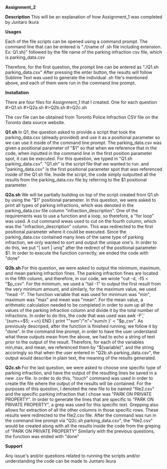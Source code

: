 **Assignment_2**

**Description**
	This will be an explanation of how Assignment_1 was completed by Juntaro Ikura

**Usages**

Each of the file scripts can be opened using a command prompt. The command line that can be entered is "./(name of .sh file including extension. Ex: Q1.sh)" followed by the file name of the parking infraction csv file, which is parking_data.csv

Therefore, for the first question, the prompt line can be entered as "./Q1.sh parking_data.csv" After pressing the enter button, the results will follow Sublime Text was used to generate the individual .sh file's mentioned above, and each of them were run in the command line prompt. 

**Installation**

There are four files for Assignment_1 that I created. One for each question
	#>Q1.sh 
	#>Q2a.sh 
	#>Q2b.sh
	#>Q2c.sh 

The csv file can be obtained from Toronto Police Infraction CSV file on the Toronto data source website. 


**Q1.sh** 
	In Q1, the question asked to provide a script that took the parking_data.csv (already provided) and use it as a positional parameter so we can use it inside of the command line prompt. The parking_data.csv was given a positional parameter of "$1" so that when we reference that in the code, when inputted in the command line in the first position parameter spot, it can be executed. For this question, we typed in "Q1.sh parking_data.csv". "Q1.sh" is the script file that we wanted to run. and "parking_data.csv" is the first positional parameter spot that was referenced inside of the Q1.sh file. Inside the script, the code simply outputted all the results from the parking_data.csv file by referring to the $1 positional parameter. 


**Q2a.sh**
	We will be partially building on top of the script created from Q1.sh by using the "$1" positional parameter. In this question, we were asked to print all types of parking infractions, which was denoted in the parking_data.csv file column "infraction_description". One of the requirements was to use a function and a loop, so therefore, a "for loop" was used. A cut command wwas used to cut on the fourth column, which was the "infraction_description" column. This was redirected to the first positional parameter where it could be executed. Since the parking_data.csv contained many lines of the same type of parking infraction, we only wanted to sort and output the unique one's. In order to do this, we put "| sort | uniq" after the redirect of the positional parameter $1. In order to execute the function correctly, we ended the code with "done"

**Q2b.sh**
	For this question, we were asked to output the minimum, maximum, and mean parking infraction fines. The parking infraction fines are located in the fifth column, and therefore, in our code, we wrote "cut -d, -f5 < "$p_csv". For the minimum, we used a "tail -1" to output the first result from the very minimum amount, and similarly, for the maximum value, we used "head -1". The function variable that was used for minimum was "min", maximum was "max" and mean was "mean". For the mean value, a arithmatic calculation needed to be completed in order to sum up all the values of the parking infraction column and divide it by the total number of infractions. In order to do this, the code that was used was awk -F',' '{sum+=$5; ++n} END { print ""sum"/"n"="sum/n }' < "$p_csv". As previously descriped, after the function is finished running, we follow it by "done". In the command line prompt, in order to have the user understand what these outputs mean from the above, we had to echo a string of text prior to the output of the result. Therefore, for each of the variables min,max, and mean, we referenced them by "$(variable)", and the string accoringly so that when the user entered in "Q2b.sh parking_data.csv", the output would describe in plain text, the meaning of the results generated. 


**Q2c.sh** 
	For the last question, we were asked to choose one specific type of parking infraction, and have the output of the resulting lines be saved in a new .csv file. In order to do this, "touch" command was used in order to create the file where the output of the results will be contained. For the purposes of this question, I denoted the new file to be named "file2.csv" and the specific parking infraction that I chose was "PARK ON PRIVATE PROPERTY". In order to generate the lines that are specific to "PARK ON PRIVATE PROPERTY", a grep was used for this specific text. Grepping also allows for extraction of all the other columns in those specific rows. These results were redirected to the file2.csv file. After the command was run in the command line prompt via "Q2c.sh parking_data.csv", the "file2.csv" would be created along with all the results inside the code from the greping of "PARK ON PRIVATE PROPERTY" Similarly with the previous questions, the function was ended with "done"

**Support**

Any issue's and/or questions related to running the scripts and/or understanding the code can be made to Juntaro Ikura 


